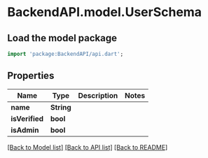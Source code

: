 # BackendAPI.model.UserSchema

## Load the model package

```dart
import 'package:BackendAPI/api.dart';
```

## Properties

 Name           | Type       | Description | Notes 
----------------|------------|-------------|-------
 **name**       | **String** |             |
 **isVerified** | **bool**   |             |
 **isAdmin**    | **bool**   |             |

[[Back to Model list]](../README.md#documentation-for-models) [[Back to API list]](../README.md#documentation-for-api-endpoints) [[Back to README]](../README.md)


